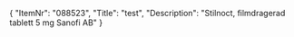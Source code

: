{
  "ItemNr": "088523",
  "Title": "test",
  "Description": "Stilnoct, filmdragerad tablett 5 mg Sanofi AB"
}
